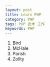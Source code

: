 ```yaml
---
layout: post
title: Learn PHP
category: PHP
tags: PHP 技术 工作
keywords: PHP
---
```


1.  Bird
1.  McHale
1.  Parish
1.  Zollty

